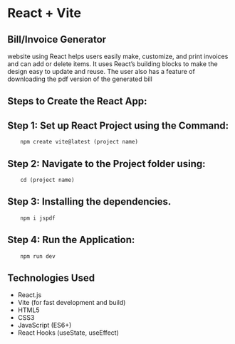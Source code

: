 # React + Vite

## Bill/Invoice Generator 
website using React helps users easily make, customize, and print invoices and can add or delete items. It uses React’s building blocks to make the design easy to update and reuse. The user also has a feature of downloading the pdf version of the generated bill

## Steps to Create the React App:
## Step 1: Set up React Project using the Command:
        npm create vite@latest (project name)
## Step 2: Navigate to the Project folder using:  
        cd (project name)
## Step 3: Installing the dependencies.
        npm i jspdf
## Step 4: Run the Application:
        npm run dev

## Technologies Used
- React.js
- Vite (for fast development and build)
- HTML5
- CSS3
- JavaScript (ES6+)
- React Hooks (useState, useEffect)
